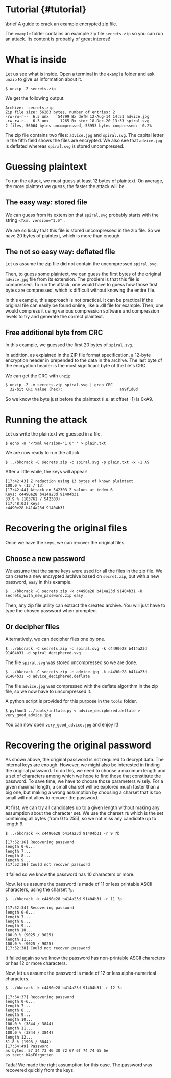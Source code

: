 Tutorial {#tutorial}
========

\brief A guide to crack an example encrypted zip file.

The `example` folder contains an example zip file `secrets.zip` so you can run an attack.
Its content is probably of great interest!

# What is inside

Let us see what is inside.
Open a terminal in the `example` folder and ask `unzip` to give us information about it.

    $ unzip -Z secrets.zip

We get the following output.

    Archive:  secrets.zip
    Zip file size: 56263 bytes, number of entries: 2
    -rw-rw-r--  6.3 unx    54799 Bx defN 12-Aug-14 14:51 advice.jpg
    -rw-rw-r--  6.3 unx     1265 Bx stor 18-Dec-20 13:33 spiral.svg
    2 files, 56064 bytes uncompressed, 55953 bytes compressed:  0.2%

The zip file contains two files: `advice.jpg` and `spiral.svg`.
The capital letter in the fifth field shows the files are encrypted.
We also see that `advice.jpg` is deflated whereas `spiral.svg` is stored uncompressed.

# Guessing plaintext

To run the attack, we must guess at least 12 bytes of plaintext.
On average, the more plaintext we guess, the faster the attack will be.

## The easy way: stored file

We can guess from its extension that `spiral.svg` probably starts with the string `<?xml version="1.0" `.

We are so lucky that this file is stored uncompressed in the zip file.
So we have 20 bytes of plaintext, which is more than enough.

## The not so easy way: deflated file

Let us assume the zip file did not contain the uncompressed `spiral.svg`.

Then, to guess some plaintext, we can guess the first bytes of the original `advice.jpg` file from its extension.
The problem is that this file is compressed.
To run the attack, one would have to guess how those first bytes are compressed, which is difficult without knowing the entire file.

In this example, this approach is not practical.
It can be practical if the original file can easily be found online, like a .dll file for example.
Then, one would compress it using various compression software and compression levels to try and generate the correct plaintext.

## Free additional byte from CRC

In this example, we guessed the first 20 bytes of `spiral.svg`.

In addition, as explained in the ZIP file format specification, a 12-byte encryption header in prepended to the data in the archive.
The last byte of the encryption header is the most significant byte of the file's CRC.

We can get the CRC with `unzip`.

    $ unzip -Z -v secrets.zip spiral.svg | grep CRC
      32-bit CRC value (hex):                         a99f1d0d

So we know the byte just before the plaintext (i.e. at offset -1) is 0xA9.

# Running the attack

Let us write the plaintext we guessed in a file.

    $ echo -n '<?xml version="1.0" ' > plain.txt

We are now ready to run the attack.

    $ ../bkcrack -C secrets.zip -c spiral.svg -p plain.txt -x -1 A9

After a little while, the keys will appear!

    [17:42:43] Z reduction using 13 bytes of known plaintext
    100.0 % (13 / 13)
    [17:42:44] Attack on 542303 Z values at index 6
    Keys: c4490e28 b414a23d 91404b31
    33.9 % (183761 / 542303)
    [17:48:03] Keys
    c4490e28 b414a23d 91404b31

# Recovering the original files

Once we have the keys, we can recover the original files.

## Choose a new password

We assume that the same keys were used for all the files in the zip file.
We can create a new encrypted archive based on `secret.zip`, but with a new password, `easy` in this example.

    $ ../bkcrack -C secrets.zip -k c4490e28 b414a23d 91404b31 -U secrets_with_new_password.zip easy

Then, any zip file utility can extract the created archive. You will just have to type the chosen password when prompted.

## Or decipher files

Alternatively, we can decipher files one by one.

    $ ../bkcrack -C secrets.zip -c spiral.svg -k c4490e28 b414a23d 91404b31 -d spiral_deciphered.svg

The file `spiral.svg` was stored uncompressed so we are done.

    $ ../bkcrack -C secrets.zip -c advice.jpg -k c4490e28 b414a23d 91404b31 -d advice_deciphered.deflate

The file `advice.jpg` was compressed with the deflate algorithm in the zip file, so we now have to uncompressed it.

A python script is provided for this purpose in the `tools` folder.

    $ python3 ../tools/inflate.py < advice_deciphered.deflate > very_good_advice.jpg

You can now open `very_good_advice.jpg` and enjoy it!

# Recovering the original password

As shown above, the original password is not required to decrypt data.
The internal keys are enough.
However, we might also be interested in finding the original password.
To do this, we need to choose a maximum length and a set of characters among which we hope to find those that constitute the password.
To save time, we have to choose those parameters wisely.
For a given maximal length, a small charset will be explored much faster than a big one, but making a wrong assumption by choosing a charset that is too small will not allow to recover the password.

At first, we can try all candidates up to a given length without making any assumption about the character set. We use the charset `?b` which is the set containing all bytes (from 0 to 255), so we not miss any candidate up to length 9.

    $ ../bkcrack -k c4490e28 b414a23d 91404b31 -r 9 ?b

    [17:52:16] Recovering password
    length 0-6...
    length 7...
    length 8...
    length 9...
    [17:52:16] Could not recover password

It failed so we know the password has 10 characters or more.

Now, let us assume the password is made of 11 or less printable ASCII characters, using the charset `?p`.

    $ ../bkcrack -k c4490e28 b414a23d 91404b31 -r 11 ?p

    [17:52:34] Recovering password
    length 0-6...
    length 7...
    length 8...
    length 9...
    length 10...
    100.0 % (9025 / 9025)
    length 11...
    100.0 % (9025 / 9025)
    [17:52:38] Could not recover password

It failed again so we know the password has non-printable ASCII characters or has 12 or more characters.

Now, let us assume the password is made of 12 or less alpha-numerical characters.

    $ ../bkcrack -k c4490e28 b414a23d 91404b31 -r 12 ?a

    [17:54:37] Recovering password
    length 0-6...
    length 7...
    length 8...
    length 9...
    length 10...
    100.0 % (3844 / 3844)
    length 11...
    100.0 % (3844 / 3844)
    length 12...
    51.8 % (1993 / 3844)
    [17:54:49] Password
    as bytes: 57 34 73 46 30 72 67 6f 74 74 65 6e
    as text: W4sF0rgotten

Tada! We made the right assumption for this case.
The password was recovered quickly from the keys.
